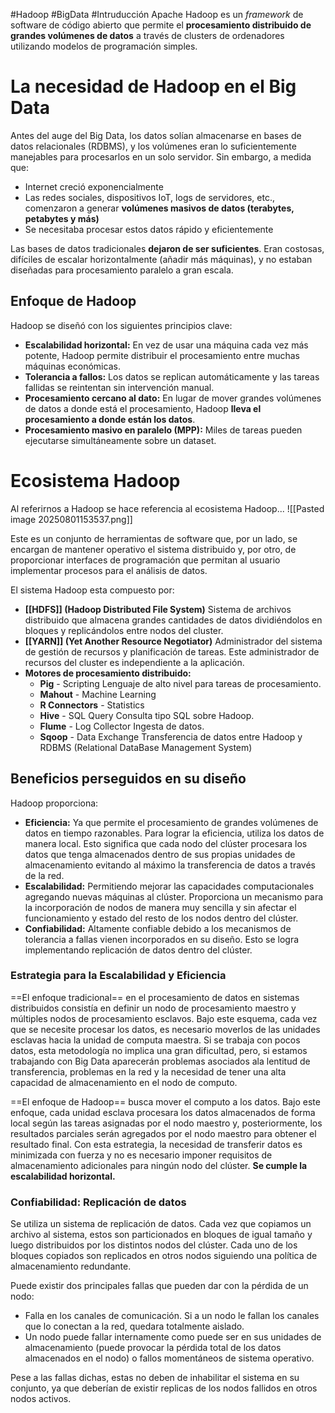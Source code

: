 #Hadoop #BigData #Intruducción
Apache Hadoop es un *framework* de software de código abierto que permite el **procesamiento distribuido de grandes volúmenes de datos** a través de clusters de ordenadores utilizando modelos de programación simples.
# La necesidad de Hadoop en el Big Data

Antes del auge del Big Data, los datos solían almacenarse en bases de datos relacionales (RDBMS), y los volúmenes eran lo suficientemente manejables para procesarlos en un solo servidor.
Sin embargo, a medida que:

* Internet creció exponencialmente
* Las redes sociales, dispositivos IoT, logs de servidores, etc., comenzaron a generar **volúmenes masivos de datos (terabytes, petabytes y más)**
* Se necesitaba procesar estos datos rápido y eficientemente

Las bases de datos tradicionales **dejaron de ser suficientes**. Eran costosas, difíciles de escalar horizontalmente (añadir más máquinas), y no estaban diseñadas para procesamiento paralelo a gran escala.
## Enfoque de Hadoop

Hadoop se diseñó con los siguientes principios clave:

- **Escalabilidad horizontal:**
  En vez de usar una máquina cada vez más potente, Hadoop permite distribuir el procesamiento entre muchas máquinas económicas.
- **Tolerancia a fallos:**
  Los datos se replican automáticamente y las tareas fallidas se reintentan sin intervención manual.
- **Procesamiento cercano al dato:**
  En lugar de mover grandes volúmenes de datos a donde está el procesamiento, Hadoop **lleva el procesamiento a donde están los datos**.
- **Procesamiento masivo en paralelo (MPP):**
  Miles de tareas pueden ejecutarse simultáneamente sobre un dataset.
# Ecosistema Hadoop

Al referirnos a Hadoop se hace referencia al ecosistema Hadoop...
![[Pasted image 20250801153537.png]]

Este es un conjunto de herramientas de software que, por un lado, se encargan de mantener operativo el sistema distribuido y, por otro, de proporcionar interfaces de programación que permitan al usuario implementar procesos para el análisis de datos.

El sistema Hadoop esta compuesto por:
- **[[HDFS]] (Hadoop Distributed File System)**
  Sistema de archivos distribuido que almacena grandes cantidades de datos dividiéndolos en bloques y replicándolos entre nodos del cluster.
- **[[YARN]] (Yet Another Resource Negotiator)**
  Administrador del sistema de gestión de recursos y planificación de tareas. Este administrador de recursos del cluster es independiente a la aplicación.
- **Motores de procesamiento distribuido:**
  - **Pig** - Scripting
    Lenguaje de alto nivel para tareas de procesamiento.
  - **Mahout** - Machine Learning
  - **R Connectors** - Statistics
  - **Hive** - SQL Query
    Consulta tipo SQL sobre Hadoop.
  - **Flume** - Log Collector
    Ingesta de datos.
  - **Sqoop** - Data Exchange
    Transferencia de datos entre Hadoop y RDBMS (Relational DataBase Management System)

## Beneficios perseguidos en su diseño

Hadoop proporciona:
- **Eficiencia:** Ya que permite el procesamiento de grandes volúmenes de datos en tiempo razonables. 
  Para lograr la eficiencia, utiliza los datos de manera local. Esto significa que cada nodo del clúster procesara los datos que tenga almacenados dentro de sus propias unidades de almacenamiento evitando al máximo la transferencia de datos a través de la red.
- **Escalabilidad:** Permitiendo mejorar las capacidades computacionales agregando nuevas máquinas al clúster.
  Proporciona un mecanismo para la incorporación de nodos de manera muy sencilla y sin afectar el funcionamiento y estado del resto de los nodos dentro del clúster.
- **Confiabilidad:** Altamente confiable debido a los mecanismos de tolerancia a fallas vienen incorporados en su diseño. Esto se logra implementando replicación de datos dentro del clúster.

### Estrategia para la Escalabilidad y Eficiencia

==El enfoque tradicional== en el procesamiento de datos en sistemas distribuidos consistía en definir un nodo de procesamiento maestro y múltiples nodos de procesamiento esclavos. Bajo este esquema, cada vez que se necesite procesar los datos, es necesario moverlos de las unidades esclavas hacia la unidad de computa maestra.
Si se trabaja con pocos datos, esta metodología no implica una gran dificultad, pero, si estamos trabajando con Big Data aparecerán problemas asociados ala lentitud de transferencia, problemas en la red y la necesidad de tener una alta capacidad de almacenamiento en el nodo de computo.

==El enfoque de Hadoop== busca mover el computo a los datos. Bajo este enfoque, cada unidad esclava procesara los datos almacenados de forma local según las tareas asignadas por el nodo maestro y, posteriormente, los resultados parciales serán agregados por el nodo maestro para obtener el resultado final.
Con esta estrategia, la necesidad de transferir datos es minimizada con fuerza y no es necesario imponer requisitos de almacenamiento adicionales para ningún nodo del clúster.
**Se cumple la escalabilidad horizontal.**

### Confiabilidad: Replicación de datos

Se utiliza un sistema de replicación de datos. Cada vez que copiamos un archivo al sistema, estos son particionados en bloques de igual tamaño y luego distribuidos por los distintos nodos del clúster. Cada uno de los bloques copiados son replicados en otros nodos siguiendo una política de almacenamiento redundante.

Puede existir dos principales fallas que pueden dar con la pérdida de un nodo:
- Falla en los canales de comunicación. Si a un nodo le fallan los canales que lo conectan a la red, quedara totalmente aislado.
- Un nodo puede fallar internamente como puede ser en sus unidades de almacenamiento (puede provocar la pérdida total de los datos almacenados en el nodo) o fallos momentáneos de sistema operativo.

Pese a las fallas dichas, estas no deben de inhabilitar el sistema en su conjunto, ya que deberían de existir replicas de los nodos fallidos en otros nodos activos.

